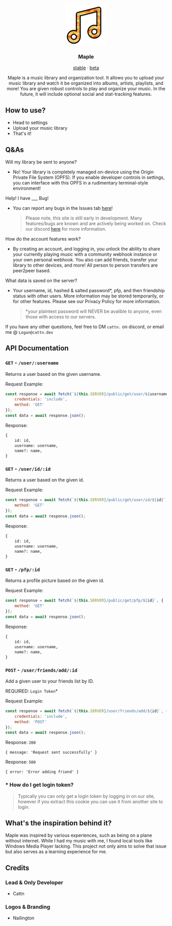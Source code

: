 <p align="center">
    <img src="resources/maple_main_icon.png" width="128" alt="Maple Icon"/>
</p>

<h3 align="center">
    <strong>Maple</strong>
</h3>

<p align="center">
    <a href="https://maple.cattn.dev/" target="_blank">stable</a> · <a href="https://beta.cattn.dev/" target="_blank">beta</a>
</p>

<p align="center">
    Maple is a music library and organization tool. It allows you to upload your music library and watch it be organized into albums, artists, playlists, and more! You are given robust controls to play and organize your music. In the future, it will include optional social and stat-tracking features.
</p>

## How to use?

- Head to settings
- Upload your music library
- That's it!

## Q&As

Will my library be sent to anyone?

- No! Your library is completely managed on-device using the Origin Private File System (OPFS). If you enable developer controls in settings, you can interface with this OPFS in a rudimentary terminal-style environment!

Help! I have \_\_\_ Bug!

- You can report any bugs in the Issues tab [here](https://github.com/Maple-Development/Maple/issues)!
  > Please note, this site is still early in development. Many features/bugs are known and are actively being worked on. Check our discord [here](https://discord.gg/Wxrp73HVj4) for more information.

How do the account features work?

- By creating an account, and logging in, you unlock the ability to share your currently playing music with a community webhook instance or your own personal webhook. You also can add friends, transfer your library to other devices, and more! All person to person transfers are peer2peer based.

What data is saved on the server?

- Your username, id, hashed & salted password\*, pfp, and then friendship status with other users. More information may be stored temporarily, or for other features. Please see our Privacy Policy for more information.
  > \*your plaintext password will NEVER be avalible to anyone, even those with access to our servers.

If you have any other questions, feel free to DM `cattn.` on discord, or email me @ `Logan@cattn.dev`

## API Documentation

### ``GET`` - ``/user/:username``
Returns a user based on the given username.

Request Example:
```js
const response = await fetch(`${this.SERVER}/public/get/user/${username}`, {
    credentials: 'include',
    method: 'GET'
});
const data = await response.json();
```

Response:
```
{
    id: id,
    username: username,
    name?: name,
}
```

### ``GET`` - ``/user/id/:id``
Returns a user based on the given id.

Request Example:
```js
const response = await fetch(`${this.SERVER}/public/get/user/id/${id}`, {
    method: 'GET'
});
const data = await response.json();
```

Response:
```
{
    id: id,
    username: username,
    name?: name,
}
```

### ``GET`` - ``/pfp/:id``
Returns a profile picture based on the given id.

Request Example:
```js
const response = await fetch(`${this.SERVER}/public/get/pfp/${id}`, {
    method: 'GET'
});
const data = await response.json();
```

Response:
```
{
    id: id,
    username: username,
    name?: name,
}
```

### ``POST`` - ``/user/friends/add/:id``
Add a given user to your friends list by ID.

REQUIRED: ``Login Token``*

Request Example:
```js
const response = await fetch(`${this.SERVER}/user/friends/add/${id}`, {
    credentials: 'include',
    method: 'POST'
});
const data = await response.json();
```

Response: ``200``
```
{ message: 'Request sent successfully' }
```

Response: ``500``
```
{ error: 'Error adding friend' }
```

### * How do I get login token?
> Typically you can only get a login token by logging in on our site, however if you extract this cookie you can use it from another site to login.
## What's the inspiration behind it?

Maple was inspired by various experiences, such as being on a plane without internet. While I had my music with me, I found local tools like Windows Media Player lacking. This project not only aims to solve that issue but also serves as a learning experience for me.

## Credits

### Lead & Only Developer

- Cattn

### Logos & Branding

- Nailington
